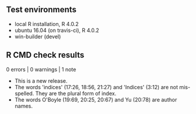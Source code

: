 ## Test environments

* local R installation, R 4.0.2
* ubuntu 16.04 (on travis-ci), R 4.0.2
* win-builder (devel)

## R CMD check results

0 errors | 0 warnings | 1 note

* This is a new release.
* The words 'indices' (17:26, 18:56, 21:27) and 'Indices' (3:12) are not mis-spelled.
  They are the plural form of index.
* The words O'Boyle (19:69, 20:25, 20:67) and Yu (20:78) are author names.
